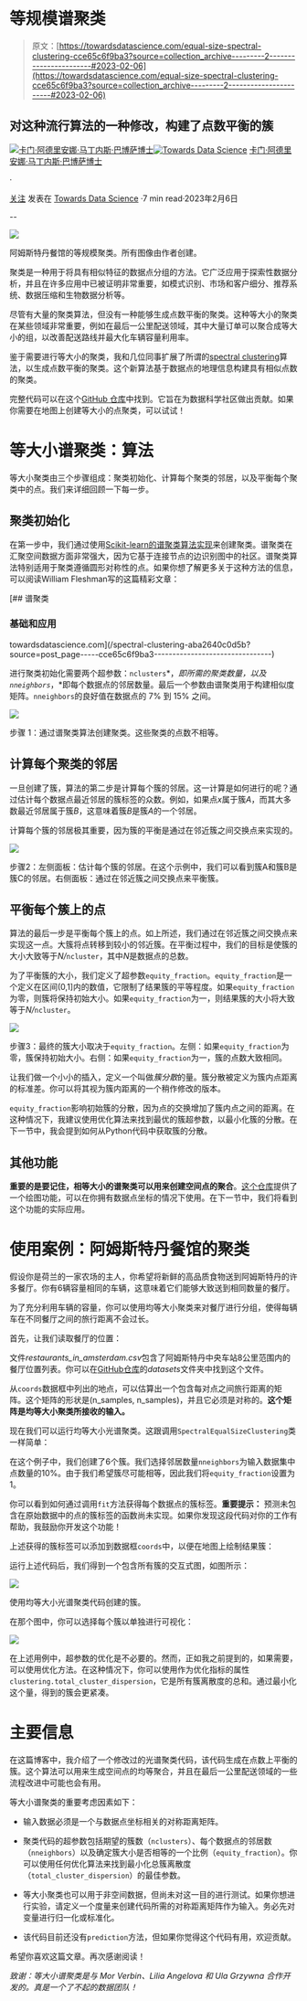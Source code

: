 # 等规模谱聚类

> 原文：[https://towardsdatascience.com/equal-size-spectral-clustering-cce65c6f9ba3?source=collection_archive---------2-----------------------#2023-02-06](https://towardsdatascience.com/equal-size-spectral-clustering-cce65c6f9ba3?source=collection_archive---------2-----------------------#2023-02-06)

## 对这种流行算法的一种修改，构建了点数平衡的簇

[](https://anamabo3.medium.com/?source=post_page-----cce65c6f9ba3--------------------------------)[![卡门·阿德里安娜·马丁内斯·巴博萨博士](../Images/caad66f044af1131e17dc28ea2f48863.png)](https://anamabo3.medium.com/?source=post_page-----cce65c6f9ba3--------------------------------)[](https://towardsdatascience.com/?source=post_page-----cce65c6f9ba3--------------------------------)[![Towards Data Science](../Images/a6ff2676ffcc0c7aad8aaf1d79379785.png)](https://towardsdatascience.com/?source=post_page-----cce65c6f9ba3--------------------------------) [卡门·阿德里安娜·马丁内斯·巴博萨博士](https://anamabo3.medium.com/?source=post_page-----cce65c6f9ba3--------------------------------)

·

[关注](https://medium.com/m/signin?actionUrl=https%3A%2F%2Fmedium.com%2F_%2Fsubscribe%2Fuser%2Fa0526bfe8d0e&operation=register&redirect=https%3A%2F%2Ftowardsdatascience.com%2Fequal-size-spectral-clustering-cce65c6f9ba3&user=Carmen+Adriana+Mart%C3%ADnez+Barbosa%2C+PhD.&userId=a0526bfe8d0e&source=post_page-a0526bfe8d0e----cce65c6f9ba3---------------------post_header-----------) 发表在 [Towards Data Science](https://towardsdatascience.com/?source=post_page-----cce65c6f9ba3--------------------------------) ·7 min read·2023年2月6日[](https://medium.com/m/signin?actionUrl=https%3A%2F%2Fmedium.com%2F_%2Fvote%2Ftowards-data-science%2Fcce65c6f9ba3&operation=register&redirect=https%3A%2F%2Ftowardsdatascience.com%2Fequal-size-spectral-clustering-cce65c6f9ba3&user=Carmen+Adriana+Mart%C3%ADnez+Barbosa%2C+PhD.&userId=a0526bfe8d0e&source=-----cce65c6f9ba3---------------------clap_footer-----------)

--

[](https://medium.com/m/signin?actionUrl=https%3A%2F%2Fmedium.com%2F_%2Fbookmark%2Fp%2Fcce65c6f9ba3&operation=register&redirect=https%3A%2F%2Ftowardsdatascience.com%2Fequal-size-spectral-clustering-cce65c6f9ba3&source=-----cce65c6f9ba3---------------------bookmark_footer-----------)![](../Images/df096faa71e7869134449b85e5f2fd07.png)

阿姆斯特丹餐馆的等规模聚类。所有图像由作者创建。

聚类是一种用于将具有相似特征的数据点分组的方法。它广泛应用于探索性数据分析，并且在许多应用中已被证明非常重要，如模式识别、市场和客户细分、推荐系统、数据压缩和生物数据分析等。

尽管有大量的聚类算法，但没有一种能够生成点数平衡的聚类。这种等大小的聚类在某些领域非常重要，例如在最后一公里配送领域，其中大量订单可以聚合成等大小的组，以改善配送路线并最大化车辆容量利用率。

鉴于需要进行等大小的聚类，我和几位同事扩展了所谓的[spectral clustering](https://en.wikipedia.org/wiki/Spectral_clustering)算法，以生成点数平衡的聚类。这个新算法基于数据点的地理信息构建具有相似点数的聚类。

完整代码可以在这个[GitHub 仓库](https://github.com/anamabo/Equal-Size-Spectral-Clustering)中找到。它旨在为数据科学社区做出贡献。如果你需要在地图上创建等大小的点聚类，可以试试！

# 等大小谱聚类：算法

等大小聚类由三个步骤组成：聚类初始化、计算每个聚类的邻居，以及平衡每个聚类中的点。我们来详细回顾一下每一步。

## 聚类初始化

在第一步中，我们通过使用[Scikit-learn的谱聚类算法实现](https://scikit-learn.org/stable/modules/generated/sklearn.cluster.SpectralClustering.html#sklearn.cluster.SpectralClustering)来创建聚类。谱聚类在汇聚空间数据方面非常强大，因为它基于连接节点的边识别图中的社区。谱聚类算法特别适用于聚类遵循圆形对称性的点。如果你想了解更多关于这种方法的信息，可以阅读William Fleshman写的这篇精彩文章：

[](/spectral-clustering-aba2640c0d5b?source=post_page-----cce65c6f9ba3--------------------------------) [## 谱聚类

### 基础和应用

towardsdatascience.com](/spectral-clustering-aba2640c0d5b?source=post_page-----cce65c6f9ba3--------------------------------)

进行聚类初始化需要两个超参数：`nclusters`*，*即所需的聚类数量，以及`nneighbors`*，*即每个数据点的邻居数量。最后一个参数由谱聚类用于构建相似度矩阵。`nneighbors`的良好值在数据点的 7% 到 15% 之间。

![](../Images/0e6f34b8d39502322e755e6c5b352a7d.png)

步骤 1：通过谱聚类算法创建聚类。这些聚类的点数不相等。

## 计算每个聚类的邻居

一旦创建了簇，算法的第二步是计算每个簇的邻居。这一计算是如何进行的呢？通过估计每个数据点最近邻居的簇标签的众数。例如，如果点*x*属于簇*A*，而其大多数最近邻居属于簇*B*，这意味着簇*B*是簇*A*的一个邻居。

计算每个簇的邻居极其重要，因为簇的平衡是通过在邻近簇之间交换点来实现的。

![](../Images/7f193ec0ad84298e84cac32883213929.png)

步骤2：左侧面板：估计每个簇的邻居。在这个示例中，我们可以看到簇A和簇B是簇C的邻居。右侧面板：通过在邻近簇之间交换点来平衡簇。

## 平衡每个簇上的点

算法的最后一步是平衡每个簇上的点。如上所述，我们通过在邻近簇之间交换点来实现这一点。大簇将点转移到较小的邻近簇。在平衡过程中，我们的目标是使簇的大小大致等于*N/*`ncluster`，其中*N*是数据点的总数。

为了平衡簇的大小，我们定义了超参数`equity_fraction`。`equity_fraction`是一个定义在区间(0,1]内的数值，它限制了结果簇的平等程度。如果`equity_fraction`为零，则簇将保持初始大小。如果`equity_fraction`为一，则结果簇的大小将大致等于*N/*`ncluster`。

![](../Images/1062512ad4d5b3f02ba13e02d345b4e6.png)

步骤3：最终的簇大小取决于`equity_fraction`。左侧：如果`equity_fraction`为零，簇保持初始大小。右侧：如果`equity_fraction`为一，簇的点数大致相同。

让我们做一个小小的插入，定义一个叫做*簇分散*的量。簇分散被定义为簇内点距离的标准差。你可以将其视为簇内距离的一个稍作修改的版本。

`equity_fraction`影响初始簇的分散，因为点的交换增加了簇内点之间的距离。在这种情况下，我建议使用优化算法来找到最优的簇超参数，以最小化簇的分散。在下一节中，我会提到如何从Python代码中获取簇的分散。

## 其他功能

**重要的是要记住，相等大小的谱聚类可以用来创建空间点的聚合**。[这个仓库](https://github.com/anamabo/Equal-Size-Spectral-Clustering)提供了一个绘图功能，可以在你拥有数据点坐标的情况下使用。在下一节中，我们将看到这个功能的实际应用。

# 使用案例：阿姆斯特丹餐馆的聚类

假设你是荷兰的一家农场的主人，你希望将新鲜的高品质食物送到阿姆斯特丹的许多餐厅。你有6辆容量相同的车辆，这意味着它们能够大致送到相同数量的餐厅。

为了充分利用车辆的容量，你可以使用均等大小聚类来对餐厅进行分组，使得每辆车在不同餐厅之间的旅行距离不会过长。

首先，让我们读取餐厅的位置：

文件*restaurants_in_amsterdam.csv*包含了阿姆斯特丹中央车站8公里范围内的餐厅位置列表。你可以在[GitHub仓库](https://github.com/anamabo/Equal-Size-Spectral-Clustering)的*datasets*文件夹中找到这个文件。

从`coords`数据框中列出的地点，可以估算出一个包含每对点之间旅行距离的矩阵。这个矩阵的形状是(n_samples, n_samples)，并且它必须是对称的。**这个矩阵是均等大小聚类所接收的输入。**

现在我们可以运行均等大小光谱聚类。这跟调用`SpectralEqualSizeClustering`类一样简单：

在这个例子中，我们创建了6个簇。我们选择邻居数量`nneighbors`为输入数据集中点数量的10%。由于我们希望簇尽可能相等，因此我们将`equity_fraction`设置为1。

你可以看到如何通过调用`fit`方法获得每个数据点的簇标签。**重要提示：** 预测未包含在原始数据中的点的簇标签的函数尚未实现。如果你发现这段代码对你的工作有帮助，我鼓励你开发这个功能！

上述获得的簇标签可以添加到数据框`coords`中，以便在地图上绘制结果簇：

运行上述代码后，我们得到一个包含所有簇的交互式图，如图所示：

![](../Images/572519a10fafc61245b48c27cad8d5d1.png)

使用均等大小光谱聚类代码创建的簇。

在那个图中，你可以选择每个簇以单独进行可视化：

![](../Images/2d4c30467f2d84701c5e34a40ece74a9.png)

在上述用例中，超参数的优化是不必要的。然而，正如我之前提到的，如果需要，可以使用优化方法。在这种情况下，你可以使用作为优化指标的属性`clustering.total_cluster_dispersion`，它是所有簇离散度的总和。通过最小化这个量，得到的簇会更紧凑。

# 主要信息

在这篇博客中，我介绍了一个修改过的光谱聚类代码，该代码生成在点数上平衡的簇。这个算法可以用来生成空间点的均等聚合，并且在最后一公里配送领域的一些流程改进中可能也会有用。

等大小谱聚类的重要考虑因素如下：

+   输入数据必须是一个与数据点坐标相关的对称距离矩阵。

+   聚类代码的超参数包括期望的簇数（`nclusters`）、每个数据点的邻居数（`nneighbors`）以及确定簇大小是否相等的一个比例（`equity_fraction`）。你可以使用任何优化算法来找到最小化总簇离散度（`total_cluster_dispersion`）的最佳参数。

+   等大小聚类也可以用于非空间数据，但尚未对这一目的进行测试。如果你想进行实验，请定义一个度量来创建代码所需的对称距离矩阵作为输入。务必先对变量进行归一化或标准化。

+   该代码目前还没有`prediction`方法，但如果你觉得这个代码有用，欢迎贡献。

希望你喜欢这篇文章。再次感谢阅读！

*致谢：等大小谱聚类是与 Mor Verbin、Lilia Angelova 和 Ula Grzywna 合作开发的。真是一个了不起的数据团队！*
